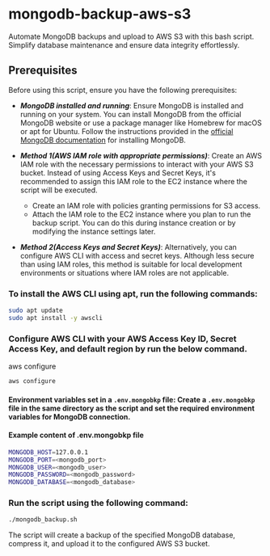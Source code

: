# mongodb-backup-aws-s3
Automate MongoDB backups and upload to AWS S3 with this bash script. Simplify database maintenance and ensure data integrity effortlessly.


## Prerequisites

Before using this script, ensure you have the following prerequisites:

- ***MongoDB installed and running***: Ensure MongoDB is installed and running on your system. You can install MongoDB from the official MongoDB website or use a package manager like Homebrew for macOS or apt for Ubuntu. Follow the instructions provided in the [official MongoDB documentation](https://www.mongodb.com/docs/manual/administration/install-community/) for installing MongoDB.

- ***Method 1(AWS IAM role with appropriate permissions)***: Create an AWS IAM role with the necessary permissions to interact with your AWS S3 bucket. Instead of using Access Keys and Secret Keys, it's recommended to assign this IAM role to the EC2 instance where the script will be executed. 
  - Create an IAM role with policies granting permissions for S3 access.
  - Attach the IAM role to the EC2 instance where you plan to run the backup script. You can do this during instance creation or by modifying the instance settings later.
 
- ***Method 2(Access Keys and Secret Keys)***:
  Alternatively, you can configure AWS CLI with access and secret keys. Although less secure than using IAM roles, this method is suitable for local development environments or situations where IAM roles are not applicable.

### To install the AWS CLI using apt, run the following commands:

```bash
sudo apt update
sudo apt install -y awscli
```
### Configure AWS CLI with your AWS Access Key ID, Secret Access Key, and default region by run the below command.
aws configure
```bash
aws configure
```
#### Environment variables set in a `.env.mongobkp` file: Create a `.env.mongobkp` file in the same directory as the script and set the required environment variables for MongoDB connection.
#### Example content of .env.mongobkp file
```bash
MONGODB_HOST=127.0.0.1
MONGODB_PORT=<mongodb_port>
MONGODB_USER=<mongodb_user>
MONGODB_PASSWORD=<mongodb_password>
MONGODB_DATABASE=<mongodb_database>
```
### Run the script using the following command:
```bash
./mongodb_backup.sh
```
The script will create a backup of the specified MongoDB database, compress it, and upload it to the configured AWS S3 bucket.



